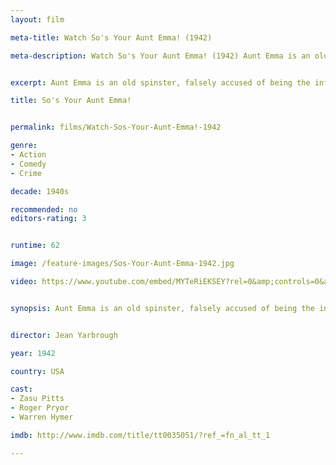 ```yaml
---
layout: film

meta-title: Watch So's Your Aunt Emma! (1942)

meta-description: Watch So's Your Aunt Emma! (1942) Aunt Emma is an old spinster, falsely accused of being the murderer "Ma Parker". The movie is also known as "Meet the Mob".


excerpt: Aunt Emma is an old spinster, falsely accused of being the infamous murderer "Ma Parker". The movie is also known as "Meet the Mob".

title: So's Your Aunt Emma!


permalink: films/Watch-Sos-Your-Aunt-Emma!-1942

genre:
- Action
- Comedy
- Crime

decade: 1940s

recommended: no
editors-rating: 3


runtime: 62

image: /feature-images/Sos-Your-Aunt-Emma-1942.jpg

video: https://www.youtube.com/embed/MYTeRiEKSEY?rel=0&amp;controls=0&amp;showinfo=0


synopsis: Aunt Emma is an old spinster, falsely accused of being the infamous murderer "Ma Parker". The movie is also known as "Meet the Mob".


director: Jean Yarbrough

year: 1942

country: USA

cast:
- Zasu Pitts
- Roger Pryor
- Warren Hymer

imdb: http://www.imdb.com/title/tt0035051/?ref_=fn_al_tt_1

---
```


